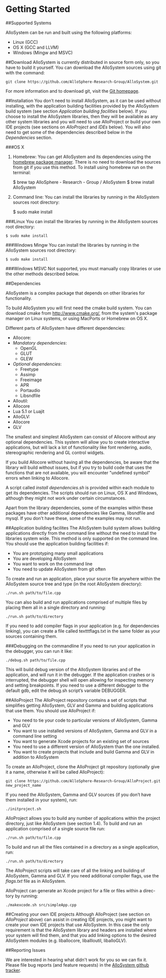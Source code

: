 # Getting Started

##Supported Systems

AlloSystem can be run and built using the following platforms:

* Linux (GCC)
* OS X (GCC and LLVM)
* Windows (Mingw and MSVC)

##Download
AlloSystem is currently distributed in source form only, so you have to build it yourself. You can download the AlloSystem sources using git with the command:

    git clone https://github.com/AlloSphere-Research-Group/AlloSystem.git
For more information and to download git, visit the [Git homepage](http://git-scm.com/).


##Installation
You don’t need to install AlloSystem, as it can be used without installing, with the application building facilities provided by the AlloSystem build system (see section *Application building facilities* below). If you choose to install the AlloSystem libraries, then they will be available as any other system libraries and you will need to use AlloProject or build your own IDE projects (see sections on *AlloProject* and *IDEs* below). You will also need to get some of the dependencies described below in the *Dependencies* section.

###OS X
1. Homebrew: You can get AlloSystem and its dependencies using the [homebrew package manager](http://brew.sh). There is no need to download the sources from git if you use this
method. To install using homebrew run on the terminal:


    $ brew tap AlloSphere - Research - Group / AlloSystem
    $ brew install AlloSystem

2. Command line: You can install the libraries by running in the AlloSystem
sources root directory:


    $ sudo make install

###Linux
You can install the libraries by running in the AlloSystem sources root directory:

    $ sudo make install

###Windows Mingw
You can install the libraries by running in the AlloSystem sources root directory:

    $ sudo make install

###Windows MSVC
Not supported, you must manually copy libraries or use the other methods
described below.

##Dependencies

AlloSystem is a complex package that depends on other libraries for functionality.

To build AlloSystem you will first need the cmake build system. You can download cmake from http://www.cmake.org/, from the system's package manager on Linux systems, or using MacPorts or Homebrew on OS X.

Different parts of AlloSystem have different dependencies:
* Allocore:
 * *Mandatory dependencies*:
   * OpenGL
   * GLUT
   * GLEW
 * *Optional dependencies*:
   * Freetype
   * Assimp
   * Freeimage
   * APR
   * Portaudio
   * Libsndfile
* Alloutil:
 * Allocore
 * Lua 5.1 or Luajit
* AlloGLV:
 * Allocore
 * GLV

The smallest and simplest AlloSystem can consist of Allocore without any optional dependencies. This system will allow you to create interactive applications, but will lack a lot of functionality like font rendering, audio, stereographic rendering and GL control widgets.

If you build Allocore without having all the dependencies, be aware that the library will build without issues, but if you try to build code that uses the functions that are not available, you will encounter "undefined symbol" errors when linking to Allocore.

A script called *install dependencies.sh* is provided within each module
to get its dependencies. The scripts should run on Linux, OS X and Windows,
although they might not work under certain circumstances.

Apart from the library dependencies, some of the examples within these packages have other additional dependencies like Gamma, libsndfile and mysql. If you don't have these, some of the examples may not run.


##Application building facilites
The AlloSystem build system allows building applications directly from the
command line without the need to install the libraries system wide. This method is only supported on the command line. You should use the application building facilities if:
* You are prototyping many small applications
* You are developing AlloSystem
* You want to work on the command line
* You need to update AlloSystem from git often

To create and run an application, place your source file anywhere within
the AlloSystem source tree and type (in the root AlloSystem directory):

    ./run.sh path/to/file.cpp

You can also build and run applications comprised of multiple files by placing
them all in a single directory and running:

    ./run.sh path/to/directory

If you need to add compiler flags in your application (e.g. for dependencies
linking), you can create a file called textttflags.txt in the same folder as your
sources containing them.

###Debugging on the commandline
If you need to run your application in the debugger, you can run it like:

    ./debug.sh path/to/file.cpp

This will build debug version of the AlloSystem libraries and of the application, and will run it in the debugger. If the application crashes or is interrupted, the debugger shell will open allowing for inspecting memory and
setting breakpoints. If you need to use a different debugger to the default gdb, edit the debug.sh
script’s variable DEBUGGER.

##AlloProject
The AlloProject repository contains a set of scripts that simplifies getting AlloSystem, GLV and Gamma and building applications that use them. You should use AlloProject if:
* You need to tie your code to particular versions of AlloSystem, Gamma
and GLV
* You want to use installed versions of AlloSystem, Gamma and GLV in a
command line setting
* You want to generate Xcode projects for an existing set of sources
* You need to use a different version of AlloSystem than the one installed.
* You want to create projects that include and build Gamma and GLV in addition to AlloSystem


To create an AlloProject, clone the AlloProject git repository (optionally
give it a name, otherwise it will be called AlloProject):

    git clone https://github.com/AlloSphere-Research-Group/AlloProject.git new_project_name

If you need the AlloSystem, Gamma and GLV sources (if you don’t have
them installed in your system), run:

    ./initproject.sh

AlloProject allows you to build any number of applications within the
project directory, just like AlloSystem (see section 1.4). To build and run
an application comprised of a single source file run:

    ./run.sh path/to/file.cpp

To build and run all the files contained in a directory as a single application,
run:

    ./run.sh path/to/directory

The AlloProject scripts will take care of all the linking and building of
AlloSystem, Gamma and GLV. If you need additional compiler flags, use the
*flags.txt* file as in AlloSystem.

AlloProject can generate an Xcode project for a file or files within a direc-
tory by running:

    ./makexcode.sh src/simpleApp.cpp

##Creating your own IDE projects
Although AlloProject (see section on *AlloProject* above) can assist in creating IDE projects, you might want to create your own IDE projects that use AlloSystem. In this case the only requirement is that the AlloSystem library and headers are
installed where your system will find them, and that you add linking options to the desired AlloSystem modules (e.g. liballocore, liballloutil, liballoGLV).

##Reporting Issues

We are interested in hearing what didn't work for you so we can fix it. Please file bug reports (and feature requests) in the [AlloSystem github tracker](https://github.com/AlloSphere-Research-Group/AlloSystem/issues).


